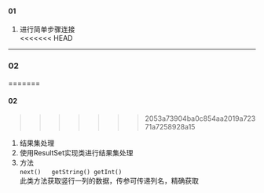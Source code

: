 #### 01
1. 进行简单步骤连接  
<<<<<<< HEAD
----
### 02  
=======
#### 02  
>>>>>>> 2053a73904ba0c854aa2019a72371a7258928a15
1. 结果集处理  
2. 使用ResultSet实现类进行结果集处理
3. 方法  
`next()  
getString()
getInt()
`  
此类方法获取竖行一列的数据，传参可传递列名，精确获取